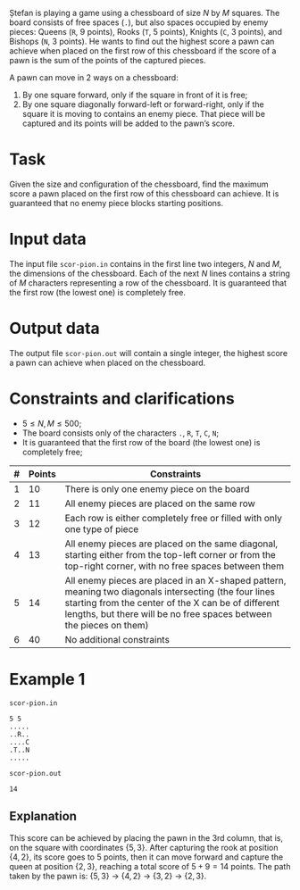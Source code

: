 Ștefan is playing a game using a chessboard of size $N$ by $M$ squares. The board consists of free spaces (`.`), but also spaces occupied by enemy pieces: Queens (`R`, $9$ points), Rooks (`T`, $5$ points), Knights (`C`, $3$ points), and Bishops (`N`, $3$ points). He wants to find out the highest score a pawn can achieve when placed on the first row of this chessboard if the score of a pawn is the sum of the points of the captured pieces.

A pawn can move in 2 ways on a chessboard:
1. By one square forward, only if the square in front of it is free;
2. By one square diagonally forward-left or forward-right, only if the square it is moving to contains an enemy piece. That piece will be captured and its points will be added to the pawn’s score.

# Task

Given the size and configuration of the chessboard, find the maximum score a pawn placed on the first row of this chessboard can achieve. It is guaranteed that no enemy piece blocks starting positions.

# Input data

The input file `scor-pion.in` contains in the first line two integers, $N$ and $M$, the dimensions of the chessboard.
Each of the next $N$ lines contains a string of $M$ characters representing a row of the chessboard. It is guaranteed that the first row (the lowest one) is completely free.

# Output data

The output file `scor-pion.out` will contain a single integer, the highest score a pawn can achieve when placed on the chessboard.

# Constraints and clarifications

* $5 \leq N, M \leq 500$;
* The board consists only of the characters `.`, `R`, `T`, `C`, `N`;
* It is guaranteed that the first row of the board (the lowest one) is completely free;

|#|Points|Constraints|
|-|-|--------|
|1|10|There is only one enemy piece on the board|
|2|11|All enemy pieces are placed on the same row|
|3|12|Each row is either completely free or filled with only one type of piece|
|4|13|All enemy pieces are placed on the same diagonal, starting either from the top-left corner or from the top-right corner, with no free spaces between them|
|5|14|All enemy pieces are placed in an X-shaped pattern, meaning two diagonals intersecting (the four lines starting from the center of the X can be of different lengths, but there will be no free spaces between the pieces on them)|
|6|40|No additional constraints|

# Example 1

`scor-pion.in`
```
5 5
.....
..R..
....C
.T..N
.....
```

`scor-pion.out`
```
14
```

## Explanation

This score can be achieved by placing the pawn in the 3rd column, that is, on the square with coordinates $\{5, 3\}$.
After capturing the rook at position $\{4, 2\}$, its score goes to $5$ points, then it can move forward and capture the queen at position $\{2, 3\}$, reaching a total score of $5 + 9 = 14$ points.
The path taken by the pawn is: $\{5, 3\}$ -> $\{4, 2\}$ -> $\{3, 2\}$ -> $\{2, 3\}$.